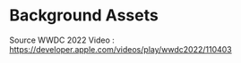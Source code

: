 # Background Assets

Source WWDC 2022 Video : https://developer.apple.com/videos/play/wwdc2022/110403

